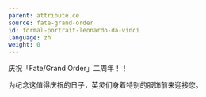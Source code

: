 ```yaml
---
parent: attribute.ce
source: fate-grand-order
id: formal-portrait-leonardo-da-vinci
language: zh
weight: 0
---
```


庆祝「Fate/Grand Order」二周年！！

为纪念这值得庆祝的日子，英灵们身着特别的服饰前来迎接您。
